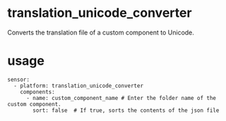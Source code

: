 # translation_unicode_converter
 
Converts the translation file of a custom component to Unicode.

# usage

```
sensor:
  - platform: translation_unicode_converter
    components:
      - name: custom_component_name # Enter the folder name of the custom component.
        sort: false  # If true, sorts the contents of the json file
```